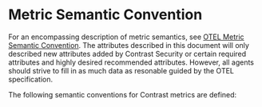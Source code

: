 # Metric Semantic Convention

For an encompassing description of metric semantics, see
[OTEL Metric Semantic Convention](https://github.com/open-telemetry/semantic-conventions/blob/v1.22.0/docs/general/metrics.md).
The attributes described in this document will only described new attributes
added by Contrast Security or certain required attributes and highly desired
recommended attributes. However, all agents should strive to fill in as much data
as resonable guided by the OTEL specification.

The following semantic conventions for Contrast metrics are defined:

<!-- * [Actions](actions/action-metrics.md): For metrics describing Contrast Actions. -->
